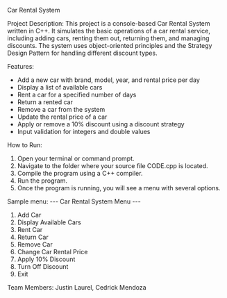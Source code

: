 Car Rental System

Project Description:
This project is a console-based Car Rental System written in C++. It simulates the basic operations of a car rental service, including adding cars, renting them out, returning them, and managing discounts. The system uses object-oriented principles and the Strategy Design Pattern for handling different discount types.

Features:
- Add a new car with brand, model, year, and rental price per day
- Display a list of available cars
- Rent a car for a specified number of days
- Return a rented car
- Remove a car from the system
- Update the rental price of a car
- Apply or remove a 10% discount using a discount strategy
- Input validation for integers and double values

How to Run:
1. Open your terminal or command prompt.
2. Navigate to the folder where your source file CODE.cpp is located.
3. Compile the program using a C++ compiler. 
4. Run the program.
5. Once the program is running, you will see a menu with several options.
   
Sample menu:
--- Car Rental System Menu ---
1. Add Car
2. Display Available Cars
3. Rent Car
4. Return Car
5. Remove Car
6. Change Car Rental Price
7. Apply 10% Discount
8. Turn Off Discount
9. Exit
    
Team Members:
Justin Laurel,
Cedrick Mendoza
